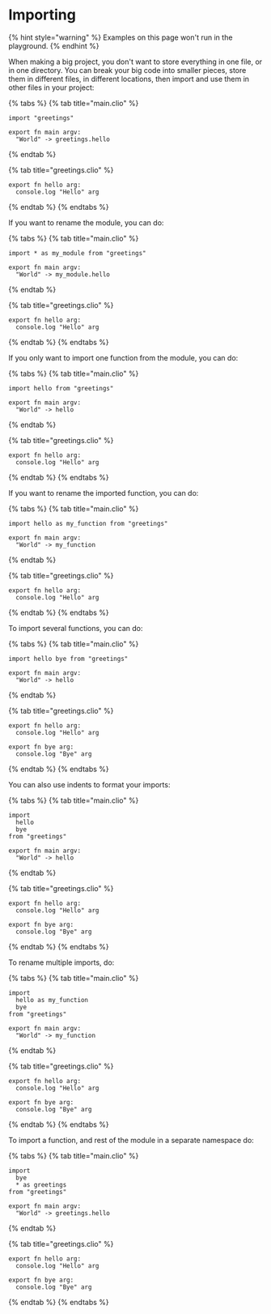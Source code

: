 # Importing

{% hint style="warning" %}
Examples on this page won't run in the playground.
{% endhint %}

When making a big project, you don't want to store everything in one file, or in one directory. You can break your big code into smaller pieces, store them in different files, in different locations, then import and use them in other files in your project:

{% tabs %}
{% tab title="main.clio" %}

```text
import "greetings"

export fn main argv:
  "World" -> greetings.hello
```

{% endtab %}

{% tab title="greetings.clio" %}

```text
export fn hello arg:
  console.log "Hello" arg
```

{% endtab %}
{% endtabs %}

If you want to rename the module, you can do:

{% tabs %}
{% tab title="main.clio" %}

```text
import * as my_module from "greetings"

export fn main argv:
  "World" -> my_module.hello
```

{% endtab %}

{% tab title="greetings.clio" %}

```text
export fn hello arg:
  console.log "Hello" arg
```

{% endtab %}
{% endtabs %}

If you only want to import one function from the module, you can do:

{% tabs %}
{% tab title="main.clio" %}

```text
import hello from "greetings"

export fn main argv:
  "World" -> hello
```

{% endtab %}

{% tab title="greetings.clio" %}

```text
export fn hello arg:
  console.log "Hello" arg
```

{% endtab %}
{% endtabs %}

If you want to rename the imported function, you can do:

{% tabs %}
{% tab title="main.clio" %}

```text
import hello as my_function from "greetings"

export fn main argv:
  "World" -> my_function
```

{% endtab %}

{% tab title="greetings.clio" %}

```text
export fn hello arg:
  console.log "Hello" arg
```

{% endtab %}
{% endtabs %}

To import several functions, you can do:

{% tabs %}
{% tab title="main.clio" %}

```text
import hello bye from "greetings"

export fn main argv:
  "World" -> hello
```

{% endtab %}

{% tab title="greetings.clio" %}

```text
export fn hello arg:
  console.log "Hello" arg

export fn bye arg:
  console.log "Bye" arg
```

{% endtab %}
{% endtabs %}

You can also use indents to format your imports:

{% tabs %}
{% tab title="main.clio" %}

```text
import
  hello
  bye
from "greetings"

export fn main argv:
  "World" -> hello
```

{% endtab %}

{% tab title="greetings.clio" %}

```text
export fn hello arg:
  console.log "Hello" arg

export fn bye arg:
  console.log "Bye" arg
```

{% endtab %}
{% endtabs %}

To rename multiple imports, do:

{% tabs %}
{% tab title="main.clio" %}

```text
import
  hello as my_function
  bye
from "greetings"

export fn main argv:
  "World" -> my_function
```

{% endtab %}

{% tab title="greetings.clio" %}

```text
export fn hello arg:
  console.log "Hello" arg

export fn bye arg:
  console.log "Bye" arg
```

{% endtab %}
{% endtabs %}

To import a function, and rest of the module in a separate namespace do:

{% tabs %}
{% tab title="main.clio" %}

```text
import
  bye
  * as greetings
from "greetings"

export fn main argv:
  "World" -> greetings.hello
```

{% endtab %}

{% tab title="greetings.clio" %}

```text
export fn hello arg:
  console.log "Hello" arg

export fn bye arg:
  console.log "Bye" arg
```

{% endtab %}
{% endtabs %}
